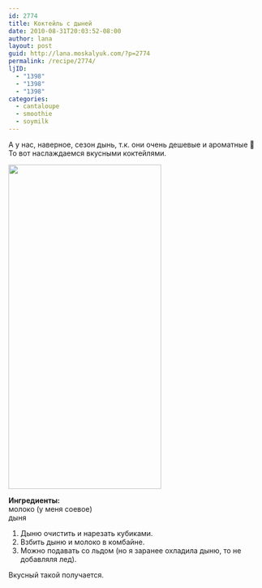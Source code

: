 ```yaml
---
id: 2774
title: Коктейль с дыней
date: 2010-08-31T20:03:52-08:00
author: lana
layout: post
guid: http://lana.moskalyuk.com/?p=2774
permalink: /recipe/2774/
ljID:
  - "1398"
  - "1398"
  - "1398"
categories:
  - cantaloupe
  - smoothie
  - soymilk
---
```

А у нас, наверное, сезон дынь, т.к. они очень дешевые и ароматные 🙂 То вот наслаждаемся вкусными коктейлями.

<img loading="lazy" class="alignnone" title="cantaloupe smoothie" src="http://farm5.static.flickr.com/4089/4947233788_cdb99f931c_z.jpg" alt="" width="301" height="640" /> 

**Ингредиенты:**  
молоко (у меня соевое)  
дыня

1. Дыню очистить и нарезать кубиками.  
2. Взбить дыню и молоко в комбайне.  
3. Можно подавать со льдом (но я заранее охладила дыню, то не добавляля лед).

Вкусный такой получается.